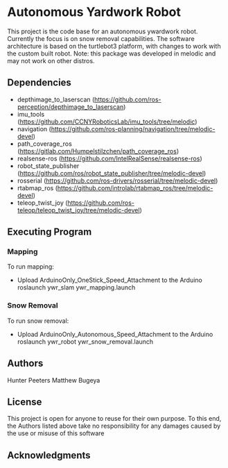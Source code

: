 # Autonomous Yardwork Robot

This project is the code base for an autonomous ywardwork robot. Currently the focus is on snow removal capabilities. The software architecture is based on the turtlebot3 platform, with changes to work with the custom built robot. Note: this package was developed in melodic and may not work on other distros.

## Dependencies

- depthimage_to_laserscan (https://github.com/ros-perception/depthimage_to_laserscan)
- imu_tools (https://github.com/CCNYRoboticsLab/imu_tools/tree/melodic)
- navigation (https://github.com/ros-planning/navigation/tree/melodic-devel)
- path_coverage_ros (https://gitlab.com/Humpelstilzchen/path_coverage_ros)
- realsense-ros (https://github.com/IntelRealSense/realsense-ros)
- robot_state_publisher (https://github.com/ros/robot_state_publisher/tree/melodic-devel)
- rosserial (https://github.com/ros-drivers/rosserial/tree/melodic-devel)
- rtabmap_ros (https://github.com/introlab/rtabmap_ros/tree/melodic-devel)
- teleop_twist_joy (https://github.com/ros-teleop/teleop_twist_joy/tree/melodic-devel)

## Executing Program

### Mapping

To run mapping:
- Upload ArduinoOnly_OneStick_Speed_Attachment to the Arduino
    roslaunch ywr_slam ywr_mapping.launch

### Snow Removal

To run snow removal:
- Upload ArduinoOnly_Autonomous_Speed_Attachment to the Arduino
    roslaunch ywr_robot ywr_snow_removal.launch

## Authors

Hunter Peeters
Matthew Bugeya

## License

This project is open for anyone to reuse for their own purpose. To this end, the Authors listed above take no responsibility for any damages caused by the use or misuse of this software

## Acknowledgments

